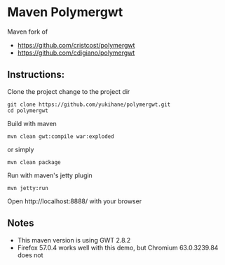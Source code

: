 # Maven Polymergwt

Maven fork of
- https://github.com/cristcost/polymergwt
- https://github.com/cdigiano/polymergwt 


## Instructions:

Clone the project change to the project dir

```
git clone https://github.com/yukihane/polymergwt.git
cd polymergwt
```

Build with maven
```
mvn clean gwt:compile war:exploded
```
or simply
```
mvn clean package
```

Run with maven's jetty plugin

```
mvn jetty:run
```

Open http://localhost:8888/ with your browser


## Notes

- This maven version is using GWT 2.8.2
- Firefox 57.0.4 works well with this demo, but Chromium 63.0.3239.84 does not


